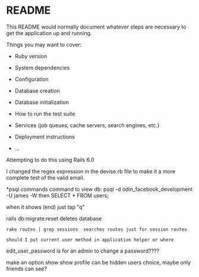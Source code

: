 # README

This README would normally document whatever steps are necessary to get the
application up and running.

Things you may want to cover:

* Ruby version

* System dependencies

* Configuration

* Database creation

* Database initialization

* How to run the test suite

* Services (job queues, cache servers, search engines, etc.)

* Deployment instructions

* ...

Attempting to do this using Rails 6.0

I changed the regex expression in the  devise.rb file to make it a more complete test of the 
valid email.

*psql commands
  command to view db: psql -d odin_facebook_development -U james -W
  then SELECT * FROM users;

  when it shows (end) just tap "q"

   rails db:migrate:reset deletes database


    rake routes | grep sessions  searches routes just for session routes

    should I put current user method in application helper or where
   

   edit_user_password is for an admin to change a password????

   make an option show show profile can be hidden users choice, maybe only friends can see?